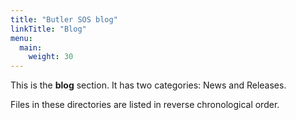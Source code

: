 ```yaml
---
title: "Butler SOS blog"
linkTitle: "Blog"
menu:
  main:
    weight: 30
---
```



This is the **blog** section. It has two categories: News and Releases.

Files in these directories are listed in reverse chronological order.
